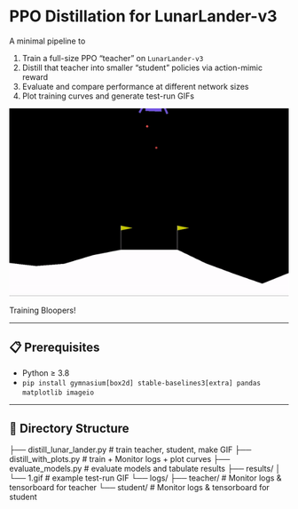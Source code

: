 # PPO Distillation for LunarLander-v3

A minimal pipeline to  
1. Train a full-size PPO “teacher” on `LunarLander-v3`  
2. Distill that teacher into smaller “student” policies via action-mimic reward  
3. Evaluate and compare performance at different network sizes  
4. Plot training curves and generate test-run GIFs

![Training Trials](results/1.gif)

Training Bloopers!


---

## 📋 Prerequisites

- Python ≥ 3.8  
- `pip install gymnasium[box2d] stable-baselines3[extra] pandas matplotlib imageio`

---

## 📁 Directory Structure
├── distill_lunar_lander.py # train teacher, student, make GIF 
├── distill_with_plots.py # train + Monitor logs + plot curves 
├── evaluate_models.py # evaluate models and tabulate results 
├── results/ 
│ └── 1.gif # example test-run GIF 
└── logs/ 
├── teacher/ # Monitor logs & tensorboard for teacher 
└── student/ # Monitor logs & tensorboard for student
